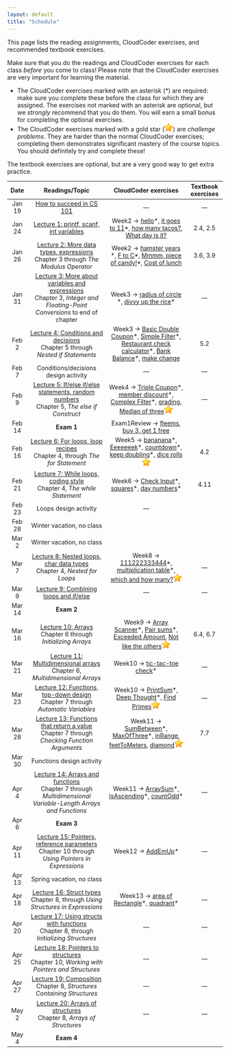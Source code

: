 ```yaml
---
layout: default
title: "Schedule"
---
```


This page lists the reading assignments, CloudCoder exercises, and recommended textbook exercises.

Make sure that you do the readings and CloudCoder exercises for each class *before* you come to class!  Please note that the CloudCoder exercises are very important for learning the material.

* The CloudCoder exercises marked with an asterisk (\*) are required: make sure you complete these before the class for which they are assigned.  The exercises not marked with an asterisk are optional, but we *strongly* recommend that you do them.  You will earn a small bonus for completing the optional exercises.
* The CloudCoder exercises marked with a gold star (![gold star](img/goldstar-tiny.png)) are *challenge problems*.  They are harder than the normal CloudCoder exercises; completing them demonstrates significant mastery of the course topics.  You should definitely try and complete these!

The textbook exercises are optional, but are a very good way to get extra practice.

Date | Readings/Topic | CloudCoder exercises | Textbook exercises
:----: | :--------: | :--------------------: | :------------------:
Jan 19 | [How to succeed in CS 101](success.html) | &mdash; | &mdash;
Jan 24 | [Lecture 1: printf, scanf, int variables](lectures/lecture01.html) | Week2 &rarr; [hello](https://cs.ycp.edu/cloudcoder/#exercise?c=15,p=471)\*, [it goes to 11](https://cs.ycp.edu/cloudcoder/#exercise?c=15,p=472)\*, [how many tacos?](https://cs.ycp.edu/cloudcoder/#exercise?c=15,p=473), [What day is it?](https://cs.ycp.edu/cloudcoder/#exercise?c=15,p=474) | 2.4, 2.5
Jan 26 | [Lecture 2: More data types, expressions](lectures/lecture02.html)<br>Chapter 3 through *The Modulus Operator* | Week2 &rarr; [hamster years](https://cs.ycp.edu/cloudcoder/#exercise?c=15,p=475) \*, [F to C](https://cs.ycp.edu/cloudcoder/#exercise?c=15,p=476)\*, [Mmmm, piece of candy!](https://cs.ycp.edu/cloudcoder/#exercise?c=15,p=477)\*, [Cost of lunch](https://cs.ycp.edu/cloudcoder/#exercise?c=15,p=478) | 3.6, 3.9
Jan 31 | [Lecture 3: More about variables and expressions](lectures/lecture03.html)<br>Chapter 3, *Integer and Floating-Point Conversions* to end of chapter | Week3 &rarr; [radius of circle](https://cs.ycp.edu/cloudcoder/#exercise?c=15,p=479) \*, [divvy up the rice](https://cs.ycp.edu/cloudcoder/#exercise?c=15,p=480)\* | &mdash;
Feb 2 | [Lecture 4: Conditions and decisions](lectures/lecture04.html)<br>Chapter 5 through *Nested if Statements* | Week3 &rarr; [Basic Double Coupon](https://cs.ycp.edu/cloudcoder/#exercise?c=15,p=481)\*, [Simple Filter](https://cs.ycp.edu/cloudcoder/#exercise?c=15,p=482)\*, [Restaurant check calculator](https://cs.ycp.edu/cloudcoder/#exercise?c=15,p=484)\*, [Bank Balance](https://cs.ycp.edu/cloudcoder/#exercise?c=15,p=483)\*, [make change](https://cs.ycp.edu/cloudcoder/#exercise?c=15,p=518) | 5.2
Feb 7 | <span class="activity">Conditions/decisions design activity</span> | &mdash; | &mdash;
Feb 9 | [Lecture 5: If/else if/else statements, random numbers](lectures/lecture05.html)<br>Chapter 5, *The else if Construct* | Week4 &rarr; [Triple Coupon](https://cs.ycp.edu/cloudcoder/#exercise?c=15,p=485)\*, [member discount](https://cs.ycp.edu/cloudcoder/#exercise?c=15,p=486)\*, [Complex Filter](https://cs.ycp.edu/cloudcoder/#exercise?c=15,p=487)\*, [grading](https://cs.ycp.edu/cloudcoder/#exercise?c=15,p=528), [Median of three](https://cs.ycp.edu/cloudcoder/#exercise?c=15,p=532)![gold star](img/goldstar-tiny.png) | &mdash;
Feb 14 | **Exam 1** | Exam1Review &rarr; [fleems](https://cs.ycp.edu/cloudcoder/#exercise?c=15,p=529), [buy 3, get 1 free](https://cs.ycp.edu/cloudcoder/#exercise?c=15,p=534)
Feb 16 | [Lecture 6: For loops, loop recipes](lectures/lecture06.html)<br>Chapter 4, through *The for Statement* | Week5 &rarr; [bananana](https://cs.ycp.edu/cloudcoder/#exercise?c=15,p=488)\*, [Eeeeeeek](https://cs.ycp.edu/cloudcoder/#exercise?c=15,p=517)\*, [countdown](https://cs.ycp.edu/cloudcoder/#exercise?c=15,p=489)\*, [keep doubling](https://cs.ycp.edu/cloudcoder/#exercise?c=15,p=490)\*, [dice rolls](https://cs.ycp.edu/cloudcoder/#exercise?c=15,p=519)![gold star](img/goldstar-tiny.png) | 4.2
Feb 21 | [Lecture 7: While loops, coding style](lectures/lecture07.html)<br>Chapter 4, *The while Statement* | Week6 &rarr; [Check Input](https://cs.ycp.edu/cloudcoder/#exercise?c=15,p=491)\*, [squares](https://cs.ycp.edu/cloudcoder/#exercise?c=15,p=492)\*, [day numbers](https://cs.ycp.edu/cloudcoder/#exercise?c=15,p=493)\* | 4.11
Feb 23 | <span class="activity">Loops design activity</span> | &mdash;
Feb 28 | Winter vacation, no class
Mar 2 | Winter vacation, no class
Mar 7 | [Lecture 8: Nested loops, char data types](lectures/lecture08.html)<br>Chapter 4, *Nested for Loops* | Week8 &rarr; [111222333444](https://cs.ycp.edu/cloudcoder/#exercise?c=15,p=494)\*, [multiplication table](https://cs.ycp.edu/cloudcoder/#exercise?c=15,p=533)\*, [which and how many?](https://cs.ycp.edu/cloudcoder/#exercise?c=15,p=495)![gold star](img/goldstar-tiny.png) | &mdash;
Mar 9 | [Lecture 9: Combining loops and if/else](lectures/lecture09.html) | &mdash; | &mdash;
Mar 14 | **Exam 2**
Mar 16 | [Lecture 10: Arrays](lectures/lecture09.html)<br>Chapter 6 through *Initializing Arrays* | Week9 &rarr; [Array Scanner](https://cs.ycp.edu/cloudcoder/#exercise?c=15,p=496)\*, [Pair sums](https://cs.ycp.edu/cloudcoder/#exercise?c=15,p=497)\*, [Exceeded Amount](https://cs.ycp.edu/cloudcoder/#exercise?c=15,p=498), [Not like the others](https://cs.ycp.edu/cloudcoder/#exercise?c=15,p=499)![gold star](img/goldstar-tiny.png) | 6.4, 6.7
Mar 21 | [Lecture 11: Multidimensional arrays](lectures/lecture10.html)<br>Chapter 6, *Multidimensional Arrays* | Week10 &rarr; [tic-tac-toe check](https://cs.ycp.edu/cloudcoder/#exercise?c=15,p=527)\* | &mdash;
Mar 23 | [Lecture 12: Functions, top-down design](lectures/lecture11.html)<br>Chapter 7 through *Automatic Variables* | Week10 &rarr;  [PrintSum](https://cs.ycp.edu/cloudcoder/#exercise?c=15,p=500)\*, [Deep Thought](https://cs.ycp.edu/cloudcoder/#exercise?c=15,p=501)\*, [Find Primes](https://cs.ycp.edu/cloudcoder/#exercise?c=15,p=502)![gold star](img/goldstar-tiny.png) | &mdash;
Mar 28 | [Lecture 13: Functions that return a value](lectures/lecture12.html)<br>Chapter 7 through *Checking Function Arguments* | Week11 &rarr; [SumBetween](https://cs.ycp.edu/cloudcoder/#exercise?c=15,p=506)\*, [MaxOfThree](https://cs.ycp.edu/cloudcoder/#exercise?c=15,p=507)\*, [inRange](https://cs.ycp.edu/cloudcoder/#exercise?c=15,p=525), [feetToMeters](https://cs.ycp.edu/cloudcoder/#exercise?c=15,p=524), [diamond](https://cs.ycp.edu/cloudcoder/#exercise?c=15,p=526)![gold star](img/goldstar-tiny.png) | 7.7
Mar 30 | <span class="activity">Functions design activity</span>
Apr 4 | [Lecture 14: Arrays and functions](lectures/lecture13.html)<br>Chapter 7 through *Multidimensional Variable-Length Arrays and Functions* | Week11 &rarr; [ArraySum](https://cs.ycp.edu/cloudcoder/#exercise?c=15,p=503)\*, [IsAscending](https://cs.ycp.edu/cloudcoder/#exercise?c=15,p=505)\*, [countOdd](https://cs.ycp.edu/cloudcoder/#exercise?c=15,p=504)\* | &mdash;
Apr 6 | **Exam 3**
Apr 11 | [Lecture 15: Pointers, reference parameters](lectures/lecture14.html)<br>Chapter 10 through *Using Pointers in Expressions* | Week12 &rarr; [AddEmUp](https://cs.ycp.edu/cloudcoder/#exercise?c=15,p=508)\* | &mdash;
Apr 13 | Spring vacation, no class
Apr 18 | [Lecture 16: Struct types](lectures/lecture15.html)<br>Chapter 8, through *Using Structures in Expressions* | Week13 &rarr; [area of Rectangle](https://cs.ycp.edu/cloudcoder/#exercise?c=15,p=509)\*, [quadrant](https://cs.ycp.edu/cloudcoder/#exercise?c=15,p=535)\* | &mdash;
Apr 20 | [Lecture 17: Using structs with functions](lectures/lecture16.html)<br>Chapter 8, through *Initializing Structures* | &mdash; | &mdash;
Apr 25 | [Lecture 18: Pointers to structures](lectures/lecture17.html)<br>Chapter 10, *Working with Pointers and Structures* | &mdash; | &mdash;
Apr 27 | [Lecture 19: Composition](lectures/lecture18.html)<br>Chapter 8, *Structures Containing Structures* | &mdash; | &mdash;
May 2 | [Lecture 20: Arrays of structures](lectures/lecture19.html)<br>Chapter 8, *Arrays of Structures* | &mdash; | &mdash;
May 4 | **Exam 4**
